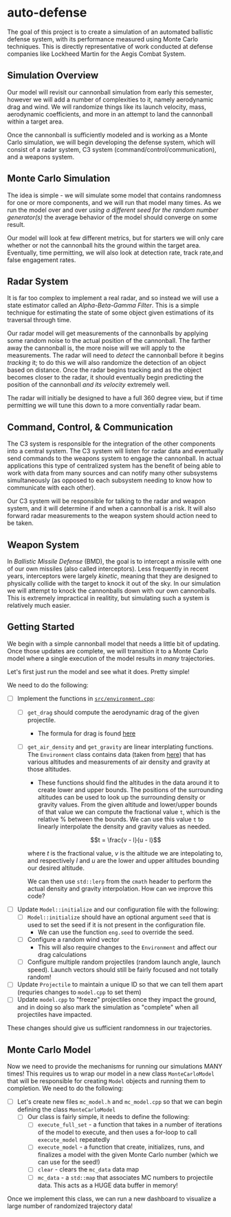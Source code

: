 # auto-defense

The goal of this project is to create a simulation of an automated ballistic defense system, with its performance measured using Monte Carlo techniques. This is directly representative of work conducted at defense companies like Lockheed Martin for the Aegis Combat System.

## Simulation Overview

Our model will revisit our cannonball simulation from early this semester, however we will add a number of complexities to it, namely aerodynamic drag and wind. We will randomize things like its launch velocity, mass, aerodynamic coefficients, and more in an attempt to land the cannonball within a target area.

Once the cannonball is sufficiently modeled and is working as a Monte Carlo simulation, we will begin developing the defense system, which will consist of a radar system, C3 system (command/control/communication), and a weapons system.

## Monte Carlo Simulation

The idea is simple - we will simulate some model that contains randomness for one or more components, and we will run that model many times. As we run the model over and over *using a different seed for the random number generator(s)* the average behavior of the model should converge on some result.

Our model will look at few different metrics, but for starters we will only care whether or not the cannonball hits the ground within the target area. Eventually, time permitting, we will also look at detection rate, track rate,and false engagement rates.

## Radar System

It is far too complex to implement a real radar, and so instead we will use a state estimator called an *Alpha-Beta-Gamma Filter*. This is a simple technique for estimating the state of some object given estimations of its traversal through time.

Our radar model will get measurements of the cannonballs by applying some random noise to the actual position of the cannonball. The farther away the cannonball is, the more noise will we will apply to the measurements. The radar will need to *detect* the cannonball before it begins *tracking* it; to do this we will also randomize the detection of an object based on distance. Once the radar begins tracking and as the object becomes closer to the radar, it should eventually begin predicting the position of the cannonball *and its velocity* extremely well.

The radar will initially be designed to have a full 360 degree view, but if time permitting we will tune this down to a more conventially radar beam.

## Command, Control, & Communication

The C3 system is responsible for the integration of the other components into a central system. The C3 system will listen for radar data and eventually send commands to the weapons system to engage the cannonball. In actual applications this type of centralized system has the benefit of being able to work with data from many sources and can notify many other subsystems simultaneously (as opposed to each subsystem needing to know how to communicate with each other).

Our C3 system will be responsible for talking to the radar and weapon system, and it will determine if and when a cannonball is a risk. It will also forward radar measurements to the weapon system should action need to be taken.

## Weapon System

In *Ballistic Missile Defense* (BMD), the goal is to intercept a missile with one of our own missiles (also called interceptors). Less frequently in recent years, interceptors were largely *kinetic*, meaning that they are designed to physically collide with the target to knock it out of the sky. In our simulation we will attempt to knock the cannonballs down with our own cannonballs. This is extremely impractical in realitity, but simulating such a system is relatively much easier.

## Getting Started

We begin with a simple cannonball model that needs a little bit of updating. Once those updates are complete, we will transition it to a Monte Carlo model where a single execution of the model results in *many* trajectories.

Let's first just run the model and see what it does. Pretty simple!

We need to do the following:

- [ ] Implement the functions in [`src/environment.cpp`](src/environment.cpp):
    - [ ] `get_drag` should compute the aerodynamic drag of the given projectile.
        - The formula for drag is found [here](https://en.wikipedia.org/wiki/Drag_equation)
    - [ ] `get_air_density` and `get_gravity` are linear interplating functions. The `Environment` class contains data (taken from [here](https://www.engineeringtoolbox.com/standard-atmosphere-d_604.html)) that has various altitudes and measurements of air density and gravity at those altitudes.
        - These functions should find the altitudes in the data around it to create lower and upper bounds. The positions of the surrounding altitudes can be used to look up the surrounding density or gravity values. From the given altitude and lower/upper bounds of that value we can compute the fractional value `t`, which is the relative % between the bounds. We can use this value `t` to linearly interpolate the density and gravity values as needed.

        $$t = \frac{v - l}{u - l}$$

        where $t$ is the fractional value, $v$ is the altitude we are intepolating to, and respectively $l$ and $u$ are the lower and upper altitudes bounding our desired altitude.

        We can then use `std::lerp` from the `cmath` header to perform the actual density and gravity interpolation. How can we improve this code?
- [ ] Update `Model::initialize` and our configuration file with the following:
    - [ ] `Model::initialize` should have an optional argument `seed` that is used to set the seed if it is not present in the configuration file.
        - We can use the function `eng.seed` to override the seed. 
    - [ ] Configure a random wind vector
        - This will also require changes to the `Environment` and affect our drag calculations  
    - [ ] Configure multiple random projectiles (random launch angle, launch speed). Launch vectors should still be fairly focused and not totally random!
- [ ] Update `Projectile` to maintain a unique ID so that we can tell them apart (requries changes to `model.cpp` to set them)
- [ ] Update `model.cpp` to "freeze" projectiles once they impact the ground, and in doing so also mark the simulation as "complete" when all projectiles have impacted.

These changes should give us sufficient randomness in our trajectories.

## Monte Carlo Model

Now we need to provide the mechanisms for running our simulations MANY times! This requires us to wrap our model in a new class `MonteCarloModel` that will be responsible for creating `Model` objects and running them to completion. We need to do the following:

- [ ] Let's create new files `mc_model.h` and `mc_model.cpp` so that we can begin defining the class `MonteCarloModel`
    - [ ] Our class is fairly simple, it needs to define the following:
        - [ ] `execute_full_set` - a function that takes in a number of iterations of the model to execute, and then uses a for-loop to call `execute_model` repeatedly
        - [ ] `execute_model` - a function that create, initializes, runs, and finalizes a model with the given Monte Carlo number (which we can use for the seed!)
        - [ ] `clear` - clears the `mc_data` data map
        - [ ] `mc_data` - a `std::map` that associates MC numbers to projectile data. This acts as a HUGE data buffer in memory!

Once we implement this class, we can run a new dashboard to visualize a large number of randomized trajectory data!
